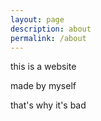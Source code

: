 ```yaml
---
layout: page
description: about
permalink: /about
---
```


this is a website

made by myself

that's why it's bad
